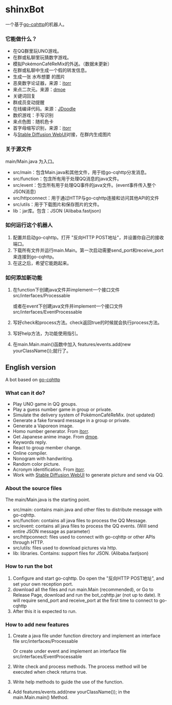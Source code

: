 # shinxBot

一个基于[go-cqhttp](https://github.com/Mrs4s/go-cqhttp)的机器人。

### 它能做什么？

- 在QQ群里玩UNO游戏。
- 在群或私聊里玩猜数字游戏。
- 模拟PokémonCaféReMix的外送。（数据未更新）
- 在群或私聊中生成一个假的转发信息。
- 生成一张 水布想要 的图片
- 恶臭数字论证器，来源：[itorr](https://github.com/itorr/homo)
- 来点二次元。来源：[dmoe](https://www.dmoe.cc)
- 关键词回复
- 群成员变动提醒
- 在线编译代码。来源：[JDoodle](https://www.jdoodle.com/)
- 数织游戏：手写识别
- 来点色图：随机色卡
- 首字母缩写识别，来源：[itorr](https://github.com/itorr/nbnhhsh)
- 与[Stable Diffusion WebUI](https://github.com/sd-webui/stable-diffusion-webui)对接，在群内生成图片

### 关于源文件

main/Main.java 为入口。

- src/main：包含Main.java和其他文件，用于给go-cqhttp分发消息。
- src/function：包含所有用于处理QQ消息的java文件。
- src/event：包含所有用于处理QQ事件的java文件。(event事件传入整个JSON消息)
- src/httpconnect：用于通过HTTP与go-cqhttp连接和访问其他API的文件
- src/utils：用于下载图片和保存图片的文件。
- lib：jar库。包含：JSON (Alibaba.fastjson)

### 如何运行这个机器人

1. 配置并启动go-cqhttp。打开 "反向HTTP POST地址"，并设置你自己的接收端口。
2. 下载所有文件并运行main.Main。第一次启动需要send_port和receive_port来连接到go-cqhttp。
3. 在这之后，希望它能跑起来。

### 如何添加新功能

1. 在function下创建java文件并implement一个接口文件src/interfaces/Processable

    或者在event下创建java文件并implement一个接口文件src/interfaces/EventProcessable
2. 写好check和process方法。check返回true的时候就会执行process方法。
3. 写好help方法，为功能使用指引。
4. 在main.Main.main()函数中加入 features/events.add(new yourClassName());就行了。

## English version

A bot based on [go-cqhttp](https://github.com/Mrs4s/go-cqhttp)

### What can it do?

- Play UNO game in QQ groups.
- Play a guess number game in group or private.
- Simulate the delivery system of PokémonCaféReMix. (not updated)
- Generate a fake forward message in a group or private.
- Generate a Vaporeon image.
- Homo number generator. From [itorr](https://github.com/itorr/homo).
- Get Japanese anime image. From [dmoe](https://www.dmoe.cc).
- Keywords reply.
- React to group member change.
- Online compiler.
- Nonogram with handwriting.
- Random color picture.
- Acronym identification. From [itorr](https://github.com/itorr/nbnhhsh).
- Work with [Stable Diffusion WebUI](https://github.com/sd-webui/stable-diffusion-webui) to generate picture and send via QQ.

### About the source files

The main/Main.java is the starting point.

- src/main: contains main.java and other files to distribute message with go-cqhttp.
- src/function: contains all java files to process the QQ Message.
- src/event: contains all java files to process the QQ events. (Will send entire JSON message as parameter)
- src/httpconnect: files used to connect with go-cqhttp or other APIs through HTTP.
- src/utils: files used to download pictures via http.
- lib: libraries. Contains: support files for JSON. (Alibaba.fastjson)

### How to run the bot

1. Configure and start go-cqhttp. Do open the "反向HTTP POST地址", and set your own reception port.
2. download all the files and run main.Main (recommended), or Go to Release Page, download and run the bot_cqhttp.jar (not up to date). It will require send_port and receive_port at the first time to connect to go-cqhttp
3. After this it is expected to run.

### How to add new features

1. Create a java file under function directory and implement an interface file src/interfaces/Processable

   Or create under event and implement an interface file src/interfaces/EventProcessable
2. Write check and process methods. The process method will be executed when check returns true.
3. Write help methods to guide the use of the function.
4. Add features/events.add(new yourClassName()); in the main.Main.main() Method.
